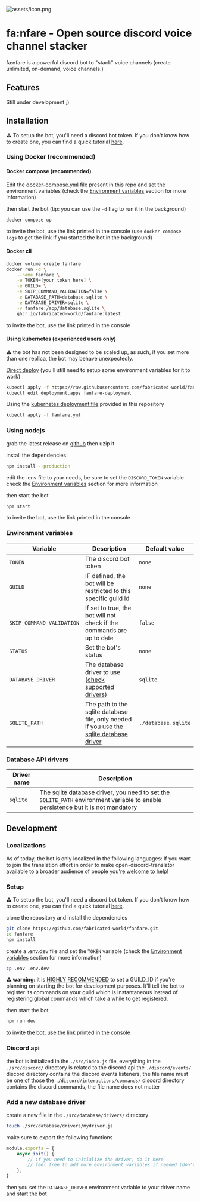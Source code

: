 ![assets/icon.png](assets/icon.png)
# fa:nfare - Open source discord voice channel stacker
fa:nfare is a powerful discord bot to "stack" voice channels (create unlimited, on-demand, voice channels.)

## Features
Still under development ;)

## Installation
⚠️ To setup the bot, you'll need a discord bot token. If you don't know how to create one, you can find a quick tutorial [here](https://discordjs.guide/preparations/setting-up-a-bot-application.html#creating-your-bot).
### Using Docker (recommended)
#### Docker compose (recommended)
Edit the [docker-compose.yml](./docker-compose.yml) file present in this repo and set the environment variables (check the [Environment variables](#environment-variables) section for more information)

then start the bot (tip: you can use the `-d` flag to run it in the background)
```bash
docker-compose up
```
to invite the bot, use the link printed in the console
(use `docker-compose logs` to get the link if you started the bot in the background)

#### Docker cli
```bash
docker volume create fanfare
docker run -d \
    --name fanfare \
    -e TOKEN=[your token here] \
    -e GUILD= \
    -e SKIP_COMMAND_VALIDATION=false \
    -e DATABASE_PATH=database.sqlite \
    -e DATABASE_DRIVER=sqlite \
    -v fanfare:/app/database.sqlite \
    ghcr.io/fabricated-world/fanfare:latest
```
to invite the bot, use the link printed in the console

#### Using kubernetes (experienced users only)
⚠ the bot has not been designed to be scaled up, as such, if you set more than one replica, the bot may behave unexpectedly.

[Direct deploy](./fanfare.yml) (you'll still need to setup some environment variables for it to work)
```bash
kubectl apply -f https://raw.githubusercontent.com/fabricated-world/fanfare/main/fanfare.yml
kubectl edit deployment.apps fanfare-deployment
```

Using the [kubernetes deployment file](./fanfare.yml) provided in this repository
```bash
kubectl apply -f fanfare.yml
```

### Using nodejs
grab the latest release on [github](https://github.com/fabricated-world/fanfare/releases/latest) then uzip it

install the dependencies
```bash
npm install --production
```

edit the .env file to your needs, be sure to set the `DISCORD_TOKEN` variable
check the [Environment variables](#environment-variables) section for more information

then start the bot
```bash
npm start
```
to invite the bot, use the link printed in the console

### Environment variables
| Variable                  | Description                                                                                                                                                                            | Default value       |
|---------------------------|----------------------------------------------------------------------------------------------------------------------------------------------------------------------------------------|---------------------|
| `TOKEN`                   | The discord bot token                                                                                                                                                                  | `none`              |
| `GUILD`                   | IF defined, the bot will be restricted to this specific guild id                                                                                                                       | `none`              |
| `SKIP_COMMAND_VALIDATION` | If set to true, the bot will not check if the commands are up to date                                                                                                                  | `false`             |
| `STATUS`                  | Set the bot's status                                                                                                                                                                   | `none`              |
| `DATABASE_DRIVER`         | The database driver to use ([check supported drivers](#database-api-drivers))                                                                                                          | `sqlite`            |
| `SQLITE_PATH`             | The path to the sqlite database file, only needed if you use the [sqlite database driver](#database-api-drivers)                                                                       | `./database.sqlite` |

### Database API drivers
| Driver name | Description                                                                                                                      |
|-------------|----------------------------------------------------------------------------------------------------------------------------------|
| `sqlite`    | The sqlite database driver, you need to set the `SQLITE_PATH` environment variable to enable persistence but it is not mandatory |

## Development 

### Localizations
As of today, the bot is only localized in the following languages:
If you want to join the translation effort in order to make open-discord-translator available to a broader audience of people [you're welcome to help](https://crowdin.com/project/fanfare/invite?h=a3fc0c4dde57a7b16066d380af79ed561923526)!

### Setup
⚠️ To setup the bot, you'll need a discord bot token. If you don't know how to create one, you can find a quick tutorial [here](https://discordjs.guide/preparations/setting-up-a-bot-application.html#creating-your-bot).

clone the repository and install the dependencies
```bash
git clone https://github.com/fabricated-world/fanfare.git
cd fanfare
npm install
```

create a .env.dev file and set the `TOKEN` variable (check the [Environment variables](#environment-variables) section for more information)
```bash
cp .env .env.dev
```
**⚠️ warning:** it is <u>HIGHLY RECOMMENDED</u> to set a GUILD_ID if you're planning on starting the bot for development purposes. It'll tell the bot to register its commands on your guild which is instantaneous instead of registering global commands which take a while to get registered. 

then start the bot
```bash
npm run dev
```
to invite the bot, use the link printed in the console

### Discord api
the bot is initialized in the `./src/index.js` file,
everything in the `./src/discord/` directory is related to the discord api
the `./discord/events/` discord directory contains the discord events listeners, the file name must be [one of those](https://old.discordjs.dev/#/docs/discord.js/main/typedef/Events)
the `./discord/interactions/commands/` discord directory contains the discord commands, the file name does not matter

### Add a new database driver
create a new file in the `./src/database/drivers/` directory
```bash
touch ./src/database/drivers/mydriver.js
```

make sure to export the following functions
```js
module.exports = {
    async init() {
        // if you need to initialize the driver, do it here
        // feel free to add more environment variables if needed (don't forget to update the readme)
    },
}
```

then you set the `DATABASE_DRIVER` environment variable to your driver name and start the bot
